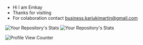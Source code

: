  * Hi I am Emkay
 * Thanks for visiting
 * For colaboration contact [business.kariukimartin@gmail.com](https://mail.google.com)

![Your Repository's Stats](https://github-readme-stats.vercel.app/api?username=Emkayint&show_icons=true&theme=blue-green)
![Your Repository's Stats](https://github-readme-stats.vercel.app/api/top-langs/?username=Emkayint&theme=blue-green)

![Profile View Counter](https://komarev.com/ghpvc/?username=Emkayint)
